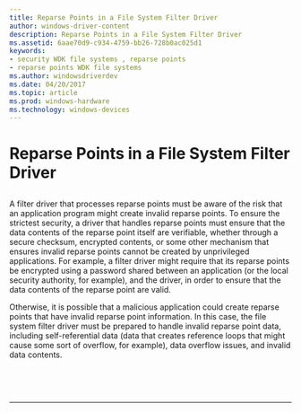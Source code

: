 ```yaml
---
title: Reparse Points in a File System Filter Driver
author: windows-driver-content
description: Reparse Points in a File System Filter Driver
ms.assetid: 6aae70d9-c934-4759-bb26-728b0ac025d1
keywords:
- security WDK file systems , reparse points
- reparse points WDK file systems
ms.author: windowsdriverdev
ms.date: 04/20/2017
ms.topic: article
ms.prod: windows-hardware
ms.technology: windows-devices
---
```


# Reparse Points in a File System Filter Driver


## <span id="ddk_reparse_points_in_a_file_system_filter_driver_if"></span><span id="DDK_REPARSE_POINTS_IN_A_FILE_SYSTEM_FILTER_DRIVER_IF"></span>


A filter driver that processes reparse points must be aware of the risk that an application program might create invalid reparse points. To ensure the strictest security, a driver that handles reparse points must ensure that the data contents of the reparse point itself are verifiable, whether through a secure checksum, encrypted contents, or some other mechanism that ensures invalid reparse points cannot be created by unprivileged applications. For example, a filter driver might require that its reparse points be encrypted using a password shared between an application (or the local security authority, for example), and the driver, in order to ensure that the data contents of the reparse point are valid.

Otherwise, it is possible that a malicious application could create reparse points that have invalid reparse point information. In this case, the file system filter driver must be prepared to handle invalid reparse point data, including self-referential data (data that creates reference loops that might cause some sort of overflow, for example), data overflow issues, and invalid data contents.

 

 


--------------------


